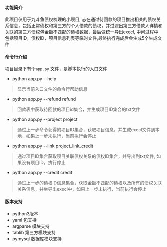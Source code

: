 #### 功能简介
此项目仅用于九斗鱼债权梳理的小项目, 志在通过待回款的项目推出相关的债权关系信息，包括正常债权和第三方的个人借款的债权，并过滤出第三方借款人详情和关联的第三方债权包金额不匹配的债权数据，最后做统一导出execl,
中间过程中包括项目ID，债权ID，项目信息列表等临时文件,最终执行完成后会生成5个生成文件

#### 命令行介绍

项目目录下有个`app.py` 文件，是脚本执行的入口文件

* python app.py --help 
> 显示当前入口文件的命令行帮助信息

* python app.py --refund refund 

> 回款表中获取待回款的项目id集合，并生成项目ID集合的txt文件

* python app.py --project project

> 通过上一步命令获得的项目ID集合，获取项目信息，并生成execl文件到本地，如果上一步未执行，当前执行会停止

* python app.py --link project_link_credit 

 > 通过项目ID集合获取项目关联债权关系的债权ID集合，并导出到txt文件, 如果没有项目ID，执行停止

 * python app.py --credit credit

  > 通过上一步的债权ID信息集合，获取金额不匹配的债权以及所有的债权关联关系信息，并坐导出execl中，如果上一步未执行，当前执行会停止


  #### 版本支持

  * python3版本
  * yaml 包支持
  * argparse 模块支持
  * tablib 第三方模块支持
  * pymysql 数据库模块支持
